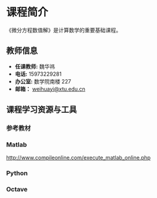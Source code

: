 # 课程简介

《微分方程数值解》是计算数学的重要基础课程。

## 教师信息 

* **任课教师:** 魏华祎
* **电话:** 15973229281
* **办公室:** 数学院南楼 227
* **邮箱：** weihuayi@xtu.edu.cn


## 课程学习资源与工具


### 参考教材

### Matlab 

http://www.compileonline.com/execute_matlab_online.php

### Python

### Octave
